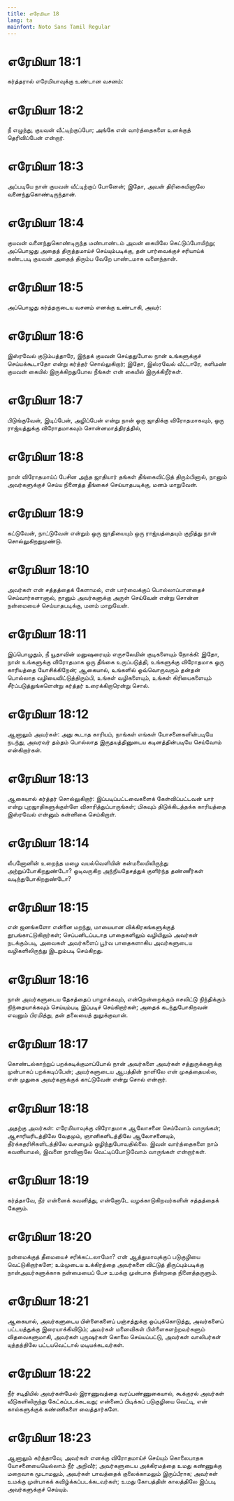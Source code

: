 ```yaml
---
title: எரேமியா 18
lang: ta
mainfont: Noto Sans Tamil Regular
---
```


# எரேமியா 18:1

கர்த்தரால் எரேமியாவுக்கு உண்டான வசனம்:

# எரேமியா 18:2

நீ எழுந்து, குயவன் வீட்டிற்குப்போ; அங்கே என் வார்த்தைகளை உனக்குத் தெரிவிப்பேன் என்றார்.

# எரேமியா 18:3

அப்படியே நான் குயவன் வீட்டிற்குப் போனேன்; இதோ, அவன் திரிகையினாலே வனைந்துகொண்டிருந்தான்.

# எரேமியா 18:4

குயவன் வனைந்துகொண்டிருந்த மண்பாண்டம் அவன் கையிலே கெட்டுப்போயிற்று; அப்பொழுது அதைத் திருத்தமாய்ச் செய்யும்படிக்கு, தன் பார்வைக்குச் சரியாய்க் கண்டபடி குயவன் அதைத் திரும்ப வேறே பாண்டமாக வனைந்தான்.

# எரேமியா 18:5

அப்பொழுது கர்த்தருடைய வசனம் எனக்கு உண்டாகி, அவர்:

# எரேமியா 18:6

இஸ்ரவேல் குடும்பத்தாரே, இந்தக் குயவன் செய்ததுபோல நான் உங்களுக்குச் செய்யக்கூடாதோ என்று கர்த்தர் சொல்லுகிறார்; இதோ, இஸ்ரவேல் வீட்டாரே, களிமண் குயவன் கையில் இருக்கிறதுபோல நீங்கள் என் கையில் இருக்கிறீர்கள்.

# எரேமியா 18:7

பிடுங்குவேன், இடிப்பேன், அழிப்பேன் என்று நான் ஒரு ஜாதிக்கு விரோதமாகவும், ஒரு ராஜ்யத்துக்கு விரோதமாகவும் சொன்னமாத்திரத்தில்,

# எரேமியா 18:8

நான் விரோதமாய்ப் பேசின அந்த ஜாதியார் தங்கள் தீங்கைவிட்டுத் திரும்பினால், நானும் அவர்களுக்குச் செய்ய நினைத்த தீங்கைச் செய்யாதபடிக்கு, மனம் மாறுவேன்.

# எரேமியா 18:9

கட்டுவேன், நாட்டுவேன் என்றும் ஒரு ஜாதியையும் ஒரு ராஜ்யத்தையும் குறித்து நான் சொல்லுகிறதுமுண்டு.

# எரேமியா 18:10

அவர்கள் என் சத்தத்தைக் கேளாமல், என் பார்வைக்குப் பொல்லாப்பானதைச் செய்வார்களானால், நானும் அவர்களுக்கு அருள் செய்வேன் என்று சொன்ன நன்மையைச் செய்யாதபடிக்கு, மனம் மாறுவேன்.

# எரேமியா 18:11

இப்பொழுதும், நீ யூதாவின் மனுஷரையும் எருசலேமின் குடிகளையும் நோக்கி: இதோ, நான் உங்களுக்கு விரோதமாக ஒரு தீங்கை உருப்படுத்தி, உங்களுக்கு விரோதமாக ஒரு காரியத்தை யோசிக்கிறேன்; ஆகையால், உங்களில் ஒவ்வொருவரும் தன்தன் பொல்லாத வழியைவிட்டுத்திரும்பி, உங்கள் வழிகளையும், உங்கள் கிரியைகளையும் சீர்ப்படுத்துங்களென்று கர்த்தர் உரைக்கிறாரென்று சொல்.

# எரேமியா 18:12

ஆனாலும் அவர்கள்: அது கூடாத காரியம், நாங்கள் எங்கள் யோசனைகளின்படியே நடந்து, அவரவர் தம்தம் பொல்லாத இருதயத்தினுடைய கடினத்தின்படியே செய்வோம் என்கிறார்கள்.

# எரேமியா 18:13

ஆகையால் கர்த்தர் சொல்லுகிறார்: இப்படிப்பட்டவைகளைக் கேள்விப்பட்டவன் யார் என்று புறஜாதிகளுக்குள்ளே விசாரித்துப்பாருங்கள்; மிகவும் திடுக்கிடத்தக்க காரியத்தை இஸ்ரவேல் என்னும் கன்னிகை செய்கிறாள்.

# எரேமியா 18:14

லீபனோனின் உறைந்த மழை வயல்வெளியின் கன்மலையிலிருந்து அற்றுப்போகிறதுண்டோ? ஓடிவருகிற அந்நியதேசத்துக் குளிர்ந்த தண்ணீர்கள் வடிந்துபோகிறதுண்டோ?

# எரேமியா 18:15

என் ஜனங்களோ என்னை மறந்து, மாயையான விக்கிரகங்களுக்குத் தூபங்காட்டுகிறார்கள்; செப்பனிடப்படாத பாதைகளிலும் வழியிலும் அவர்கள் நடக்கும்படி, அவைகள் அவர்களைப் பூர்வ பாதைகளாகிய அவர்களுடைய வழிகளிலிருந்து இடறும்படி செய்கிறது.

# எரேமியா 18:16

நான் அவர்களுடைய தேசத்தைப் பாழாக்கவும், என்றென்றைக்கும் ஈசலிட்டு நிந்திக்கும் நிந்தையாக்கவும் செய்யும்படி இப்படிச் செய்கிறார்கள்; அதைக் கடந்துபோகிறவன் எவனும் பிரமித்து, தன் தலையைத் துலுக்குவான்.

# எரேமியா 18:17

கொண்டல்காற்றுப் பறக்கடிக்குமாப்போல் நான் அவர்களை அவர்கள் சத்துருக்களுக்கு முன்பாகப் பறக்கடிப்பேன்; அவர்களுடைய ஆபத்தின் நாளிலே என் முகத்தையல்ல, என் முதுகை அவர்களுக்குக் காட்டுவேன் என்று சொல் என்றார்.

# எரேமியா 18:18

அதற்கு அவர்கள்: எரேமியாவுக்கு விரோதமாக ஆலோசனை செய்வோம் வாருங்கள்; ஆசாரியரிடத்திலே வேதமும், ஞானிகளிடத்திலே ஆலோசனையும், தீர்க்கதரிசிகளிடத்திலே வசனமும் ஒழிந்துபோவதில்லை. இவன் வார்த்தைகளை நாம் கவனியாமல், இவனை நாவினாலே வெட்டிப்போடுவோம் வாருங்கள் என்றார்கள்.

# எரேமியா 18:19

கர்த்தாவே, நீர் என்னைக் கவனித்து, என்னோடே வழக்காடுகிறவர்களின் சத்தத்தைக் கேளும்.

# எரேமியா 18:20

நன்மைக்குத் தீமையைச் சரிக்கட்டலாமோ? என் ஆத்துமாவுக்குப் படுகுழியை வெட்டுகிறார்களே; உம்முடைய உக்கிரத்தை அவர்களை விட்டுத் திருப்பும்படிக்கு நான்அவர்களுக்காக நன்மையைப் பேச உமக்கு முன்பாக நின்றதை நினைத்தருளும்.

# எரேமியா 18:21

ஆகையால், அவர்களுடைய பிள்ளைகளைப் பஞ்சத்துக்கு ஒப்புக்கொடுத்து, அவர்களைப் பட்டயத்துக்கு இரையாக்கிவிடும்; அவர்கள் மனைவிகள் பிள்ளைகளற்றவர்களும் விதவைகளுமாகி, அவர்கள் புருஷர்கள் கொலை செய்யப்பட்டு, அவர்கள் வாலிபர்கள் யுத்தத்திலே பட்டயவெட்டால் மடியக்கடவர்கள்.

# எரேமியா 18:22

நீர் சடிதியில் அவர்கள்மேல் இராணுவத்தை வரப்பண்ணுகையால், கூக்குரல் அவர்கள் வீடுகளிலிருந்து கேட்கப்படக்கடவது; என்னைப் பிடிக்கப் படுகுழியை வெட்டி, என் கால்களுக்குக் கண்ணிகளை வைத்தார்களே.

# எரேமியா 18:23

ஆனாலும் கர்த்தாவே, அவர்கள் எனக்கு விரோதமாய்ச் செய்யும் கொலைபாதக யோசனையையெல்லாம் நீர் அறிவீர்; அவர்களுடைய அக்கிரமத்தை உமது கண்ணுக்கு மறைவாக மூடாமலும், அவர்கள் பாவத்தைக் குலைக்காமலும் இருப்பீராக; அவர்கள் உமக்கு முன்பாகக் கவிழ்க்கப்படக்கடவர்கள்; உமது கோபத்தின் காலத்திலே இப்படி அவர்களுக்குச் செய்யும்.

